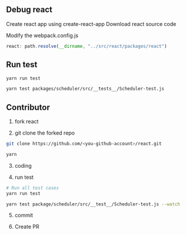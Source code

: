 

## Debug react
Create react app using create-react-app
Download react source code

Modify the webpack.config.js
```js
react: path.resolve(__dirname, "../src/react/packages/react")
```

## Run test
```sh
yarn run test

yarn test packages/scheduler/src/__tests__/Scheduler-test.js
```

## Contributor

1. fork react

2. git clone the forked repo
```sh
git clone https://github.com/<you-github-account>/react.git

yarn
```

3. coding

4. run test
```sh
# Run all test cases
yarn run test

yarn test package/scheduler/src/__test__/Scheduler-test.js --watch
```

5. commit


6. Create PR

